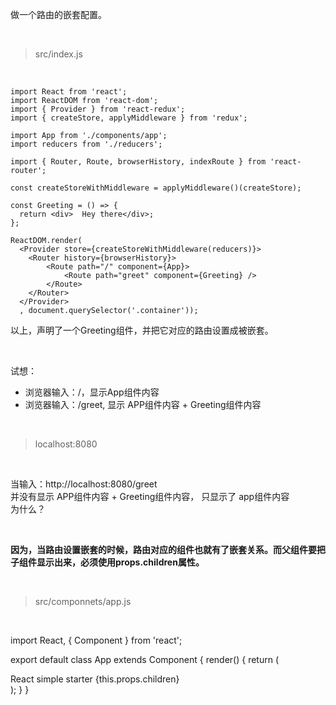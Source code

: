 做一个路由的嵌套配置。

<br>

> src/index.js

<br>

	import React from 'react';
	import ReactDOM from 'react-dom';
	import { Provider } from 'react-redux';
	import { createStore, applyMiddleware } from 'redux';
	
	import App from './components/app';
	import reducers from './reducers';
	
	import { Router, Route, browserHistory, indexRoute } from 'react-router';
	
	const createStoreWithMiddleware = applyMiddleware()(createStore);
	
	const Greeting = () => {
	  return <div>  Hey there</div>;
	};
	
	ReactDOM.render(
	  <Provider store={createStoreWithMiddleware(reducers)}>
	    <Router history={browserHistory}>
	        <Route path="/" component={App}>
	            <Route path="greet" component={Greeting} />
	        </Route>
	    </Router>
	  </Provider>
	  , document.querySelector('.container'));
以上，声明了一个Greeting组件，并把它对应的路由设置成被嵌套。

<br>

试想：

- 浏览器输入：/，显示App组件内容
- 浏览器输入：/greet, 显示 APP组件内容 + Greeting组件内容

<br>

> localhost:8080

<br>

当输入：http://localhost:8080/greet  
并没有显示 APP组件内容 + Greeting组件内容， 只显示了 app组件内容  
为什么？

<br>

**因为，当路由设置嵌套的时候，路由对应的组件也就有了嵌套关系。而父组件要把子组件显示出来，必须使用props.children属性。**

<br>

> src/componnets/app.js

<br>

import React, { Component } from 'react';

export default class App extends Component {
  render() {
    return (
      <div>
        React simple starter
        {this.props.children}
      </div>
    );
  }
}

<br>


